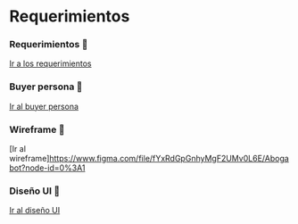 # Requerimientos


### Requerimientos :blue_book:

[Ir a los requerimientos](https://github.com/MsNutria/Mission-Front-End/blob/main/01-%20Intro/Practica%201/1.-Requerimientos.docx.pdf)

### Buyer persona :woman:

[Ir al buyer persona](https://github.com/MsNutria/Mission-Front-End/blob/main/01-%20Intro/Practica%201/BuyerPersona%20Eleonora%20Diaz.pdf)

### Wireframe :japanese_ogre:
[Ir al wireframe]https://www.figma.com/file/fYxRdGpGnhyMgF2UMv0L6E/Abogabot?node-id=0%3A1


### Diseño UI  :panda_face:

[Ir al diseño UI](https://github.com/MsNutria/Mission-Front-End/blob/main/01-%20Intro/Practica%201/Dise%C3%B1o%20UI%20Basic.png)
